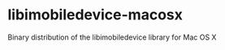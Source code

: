 libimobiledevice-macosx
=======================

Binary distribution of the libimobiledevice library for Mac OS X